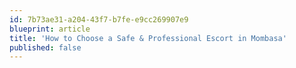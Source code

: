 ```yaml
---
id: 7b73ae31-a204-43f7-b7fe-e9cc269907e9
blueprint: article
title: 'How to Choose a Safe & Professional Escort in Mombasa'
published: false
---
```

